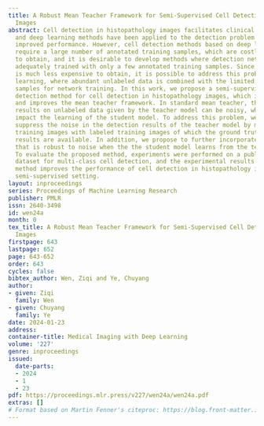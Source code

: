 ```yaml
---
title: A Robust Mean Teacher Framework for Semi-Supervised Cell Detection in Histopathology
  Images
abstract: Cell detection in histopathology images facilitates clinical diagnosis,
  and deep learning methods have been applied to the detection problem with substantially
  improved performance. However, cell detection methods based on deep learning usually
  require a large number of annotated training samples, which are costly and time-consuming
  to obtain, and it is desirable to develop methods where detection networks can be
  adequately trained with only a few annotated training samples. Since unlabeled data
  is much less expensive to obtain, it is possible to address this problem with semi-supervised
  learning, where abundant unlabeled data is combined with the limited annotated training
  samples for network training. In this work, we propose a semi-supervised object
  detection method for cell detection in histopathology images, which is based on
  and improves the mean teacher framework. In standard mean teacher, the detection
  results on unlabeled data given by the teacher model can be noisy, which may negatively
  impact the learning of the student model. To address this problem, we propose to
  suppress the noise in the detection results of the teacher model by mixing the unlabeled
  training images with labeled training images of which the ground truth detection
  results are available. In addition, we propose to further incorporate a loss term
  that is robust to noise when the the student model learns from the teacher model.
  To evaluate the proposed method, experiments were performed on a publicly available
  dataset for multi-class cell detection, and the experimental results show that our
  method improves the performance of cell detection in histopathology images in the
  semi-supervised setting.
layout: inproceedings
series: Proceedings of Machine Learning Research
publisher: PMLR
issn: 2640-3498
id: wen24a
month: 0
tex_title: A Robust Mean Teacher Framework for Semi-Supervised Cell Detection in Histopathology
  Images
firstpage: 643
lastpage: 652
page: 643-652
order: 643
cycles: false
bibtex_author: Wen, Ziqi and Ye, Chuyang
author:
- given: Ziqi
  family: Wen
- given: Chuyang
  family: Ye
date: 2024-01-23
address:
container-title: Medical Imaging with Deep Learning
volume: '227'
genre: inproceedings
issued:
  date-parts:
  - 2024
  - 1
  - 23
pdf: https://proceedings.mlr.press/v227/wen24a/wen24a.pdf
extras: []
# Format based on Martin Fenner's citeproc: https://blog.front-matter.io/posts/citeproc-yaml-for-bibliographies/
---
```


